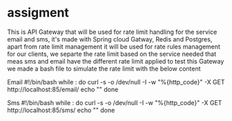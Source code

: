 # assigment

This is API Gateway that will be used for rate limit handling for the service email and sms,
it's made with Spring cloud Gatway, Redis and Postgres, apart from rate limit management it will be used for rate rules management for our clients, 
we separte the rate limit based on the service needed that meas sms and email have the different rate limit applied 
to test this Gateway we  made a bash file to simulate  the rate limit with the below content 

Email
#!/bin/bash
while :
do
curl -s -o /dev/null -I -w  "%{http_code}" -X GET http://localhost:85/email/
echo ""
done



Sms
#!/bin/bash
while :
do
curl -s -o /dev/null -I -w  "%{http_code}" -X GET http://localhost:85/sms/
echo ""
done

